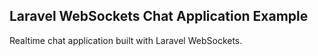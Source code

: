 ## Laravel WebSockets Chat Application Example

Realtime chat application built with Laravel WebSockets. 


